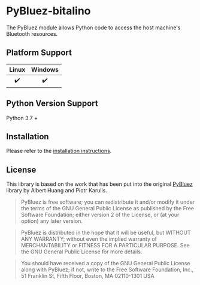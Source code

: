 # PyBluez-bitalino

The PyBluez module allows Python code to access the host machine's Bluetooth
resources.

## Platform Support

|       Linux        |      Windows       |
| :----------------: | :----------------: |
| :heavy_check_mark: | :heavy_check_mark: |

## Python Version Support

Python 3.7 +

## Installation

Please refer to the [installation instructions](/docs/install.rst).

## License

This library is based on the work that has been put into the original [PyBluez](https://github.com/pybluez/pybluez) library by Albert Huang and Piotr Karulis.

> PyBluez is free software; you can redistribute it and/or modify it under the
> terms of the GNU General Public License as published by the Free Software
> Foundation; either version 2 of the License, or (at your option) any later
> version.

> PyBluez is distributed in the hope that it will be useful, but WITHOUT ANY
> WARRANTY; without even the implied warranty of MERCHANTABILITY or FITNESS FOR A
> PARTICULAR PURPOSE. See the GNU General Public License for more details.

> You should have received a copy of the GNU General Public License along with
> PyBluez; if not, write to the Free Software Foundation, Inc., 51 Franklin St,
> Fifth Floor, Boston, MA 02110-1301 USA
